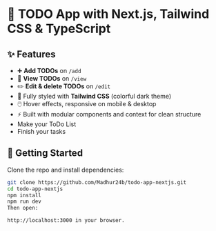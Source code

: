 # 🚀 TODO App with Next.js, Tailwind CSS & TypeScript


## ✨ Features
- ➕ **Add TODOs** on `/add`
- 👀 **View TODOs** on `/view`
- ✏️ **Edit & delete TODOs** on `/edit`
- 🎨 Fully styled with **Tailwind CSS** (colorful dark theme)
- 🖱️ Hover effects, responsive on mobile & desktop
- ⚡ Built with modular components and context for clean structure
- Make your ToDo List
- Finish your tasks
## 🚀 Getting Started

Clone the repo and install dependencies:

```bash
git clone https://github.com/Madhur24b/todo-app-nextjs.git
cd todo-app-nextjs
npm install
npm run dev
Then open:

http://localhost:3000 in your browser.

